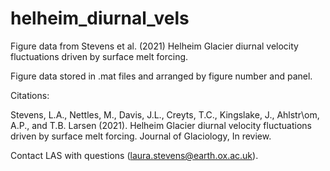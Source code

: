 # helheim_diurnal_vels
Figure data from Stevens et al. (2021) Helheim Glacier diurnal velocity fluctuations driven by surface melt forcing.

Figure data stored in .mat files and arranged by figure number and panel. 

Citations:

Stevens, L.A., Nettles, M., Davis, J.L., Creyts, T.C., Kingslake, J., Ahlstr\om, A.P., and T.B. Larsen (2021). Helheim Glacier diurnal velocity fluctuations driven by surface melt forcing. Journal of Glaciology, In review. 

Contact LAS with questions (laura.stevens@earth.ox.ac.uk).
